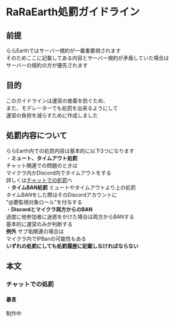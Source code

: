 # RaRaEarth処罰ガイドライン
## 前提
ららEarthではサーバー規約が一番重要視されます  
そのためここに記載してある内容とサーバー規約が矛盾していた場合は  
サーバーの規約の方が優先されます  
## 目的
このガイドラインは運営の癒着を防ぐため、  
また、モデレーターでも処罰を出来るようにして  
運営の負担を減らすために作成しました  
## 処罰内容について
ららEarth内での処罰内容は基本的に以下3つになります  
・**ミュート、タイムアウト処罰**  
チャット関連での問題のときは  
マイクラ内かDiscord内でタイムアウトをする  
詳しくは[チャットでの処罰](#chatPunishment)へ  
・**タイムBAN処罰**
ミュートやタイムアウトより上の処罰  
タイムBANをした際はそのDiscordアカウントに  
"@要監視対象ロール"を付与する  
・**Discordとマイクラ両方からのBAN**  
過度に他参加者に迷惑をかけた場合は両方からBANする  
基本的に運営のみが判断する  
**例外**
サブ垢関連の場合は  
マイクラ内でIPBanの可能性もある  
**いずれの処罰にしても処罰履歴に記載しなければならない**
<a id="chatPunishment"></a>
## 本文
### チャットでの処罰
#### 暴言  
制作中

